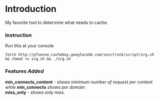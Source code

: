 # Introduction #

My favorite tool to determine what needs to cache.


### Instruction ###
Run this at your console
```
fetch http://pfsense-cacheboy.googlecode.com/svn/trunk/script/srg.sh && chmod +x srg.sh && ./srg.sh
```

### Features _Added_ ###
**min\_connects\_content** - _shows minimum number of request per content while_ **min\_connects** _shows per domain._<br>
<b>miss_only</b> - <i>shows only miss.</i><br>
